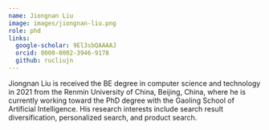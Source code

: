 ```yaml
---
name: Jiongnan Liu
image: images/jiongnan-liu.png
role: phd
links:
  google-scholar: 9El3sbQAAAAJ
  orcid: 0000-0002-3946-9178
  github: rucliujn
---
```


Jiongnan Liu is received the BE degree in computer science and technology in 2021 from the Renmin
University of China, Beijing, China, where he is currently working toward the PhD degree with the
Gaoling School of Artificial Intelligence. His research interests include search result diversification, personalized search, and product search.
